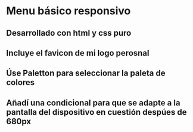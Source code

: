 # Menu básico responsivo

## Desarrollado con html y css puro
## Incluye el favicon de mi logo perosnal
## Úse Paletton para seleccionar la paleta de colores
## Añadí una condicional para que se adapte a la pantalla del dispositivo en cuestión despúes de 680px